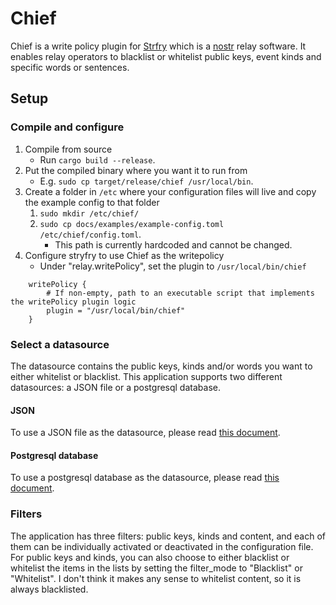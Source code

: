 # Chief

Chief is a write policy plugin for [Strfry](https://github.com/hoytech/strfry) which is a [nostr](https://github.com/nostr-protocol/nostr) relay software.
It enables relay operators to blacklist or whitelist public keys, event kinds and specific words or sentences.

## Setup

### Compile and configure

1. Compile from source
   - Run `cargo build --release`.
2. Put the compiled binary where you want it to run from
   - E.g. `sudo cp target/release/chief /usr/local/bin`.
3. Create a folder in `/etc` where your configuration files will live and copy the example config to that folder
    1. `sudo mkdir /etc/chief/`
    2. `sudo cp docs/examples/example-config.toml /etc/chief/config.toml`.
        - This path is currently hardcoded and cannot be changed.
4. Configure stryfry to use Chief as the writepolicy
   - Under "relay.writePolicy", set the plugin to `/usr/local/bin/chief`
```
    writePolicy {
        # If non-empty, path to an executable script that implements the writePolicy plugin logic
        plugin = "/usr/local/bin/chief"
    }
```

### Select a datasource
The datasource contains the public keys, kinds and/or words you want to either whitelist or blacklist.
This application supports two different datasources: a JSON file or a postgresql database.

#### JSON

To use a JSON file as the datasource, please read [this document](docs/json_datasource.md).

#### Postgresql database

To use a postgresql database as the datasource, please read [this document](docs/postgresql_datasource.md).

### Filters

The application has three filters: public keys, kinds and content, and each of them can be individually activated or 
deactivated in the configuration file. For public keys and kinds, you can also choose to either blacklist or whitelist
the items in the lists by setting the filter_mode to "Blacklist" or "Whitelist". I don't think it makes any sense to 
whitelist content, so it is always blacklisted.